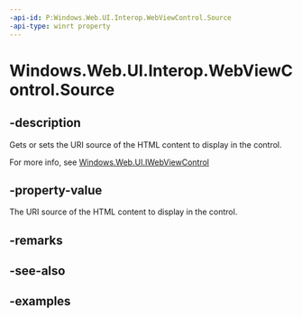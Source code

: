 ```yaml
---
-api-id: P:Windows.Web.UI.Interop.WebViewControl.Source
-api-type: winrt property
---
```


<!-- Property syntax.
public Uri Source { get;  set; }
-->

# Windows.Web.UI.Interop.WebViewControl.Source

## -description
Gets or sets the URI source of the HTML content to display in the control.

For more info, see [Windows.Web.UI.IWebViewControl](../windows.web.ui/iwebviewcontrol.md)

## -property-value
The URI source of the HTML content to display in the control.

## -remarks

## -see-also

## -examples

